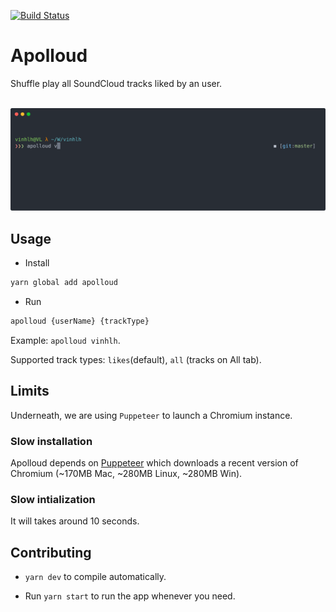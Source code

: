 [![Build Status](https://travis-ci.com/vinhlh/apolloud.svg?branch=master)](https://travis-ci.com/vinhlh/apolloud)

# Apolloud
Shuffle play all SoundCloud tracks liked by an user.

<p align="center">
	<br>
	<img src="apolloud.svg" width="800">
	<br>
</p>



## Usage
- Install
```bash
yarn global add apolloud
```

- Run 
```bash
apolloud {userName} {trackType}
```
Example: `apolloud vinhlh`.

Supported track types: `likes`(default), `all` (tracks on All tab).

## Limits

Underneath, we are using `Puppeteer` to launch a Chromium instance.

### Slow installation
Apolloud depends on [Puppeteer](https://github.com/GoogleChrome/puppeteer) which downloads a recent version of Chromium (~170MB Mac, ~280MB Linux, ~280MB Win).

### Slow intialization
It will takes around 10 seconds.

## Contributing
- `yarn dev` to compile automatically.

- Run `yarn start` to run the app whenever you need.
